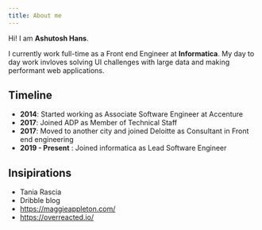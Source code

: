 ```yaml
---
title: About me
---
```


Hi! I am __Ashutosh Hans__. 

I currently work full-time as a Front end Engineer at __Informatica__.
My day to day work invloves solving UI challenges with large data and making performant web applications.

## Timeline
- __2014__: Started working as Associate Software Engineer at Accenture
- __2017__: Joined ADP as Member of Technical Staff
- __2017__: Moved to another city and joined Deloitte as Consultant in Front end engineering
- __2019 - Present__ : Joined informatica as Lead Software Engineer

## Insipirations
- Tania Rascia
- Dribble blog
- https://maggieappleton.com/
- https://overreacted.io/

